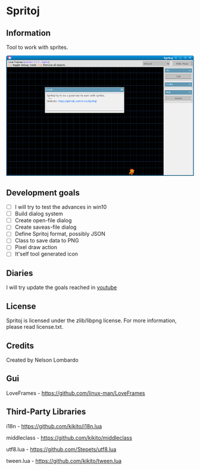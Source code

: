 # Spritoj

## Information

Tool to work with sprites.

![Publish](resources/info/publish.png)

## Development goals

- [ ] I will try to test the advances in win10
- [ ] Build dialog system
- [ ] Create open-file dialog
- [ ] Create saveas-file dialog
- [ ] Define Spritoj format, possibly JSON
- [ ] Class to save data to PNG
- [ ] Pixel draw action
- [ ] It'self tool generated icon

## Diaries

I will try update the goals reached in [youtube](https://www.youtube.com/watch?v=T1GBcbxeEOA&list=PLiGrjBX7WMJAWx6LdNlucsiGI7pX2c7Pg)
## License

Spritoj is licensed under the zlib/libpng license. For more information, please read license.txt.

## Credits

Created by Nelson Lombardo

## Gui

LoveFrames - https://github.com/linux-man/LoveFrames

## Third-Party Libraries

i18n - https://github.com/kikito/i18n.lua

middleclass - https://github.com/kikito/middleclass

utf8.lua - https://github.com/Stepets/utf8.lua

tween.lua - https://github.com/kikito/tween.lua
